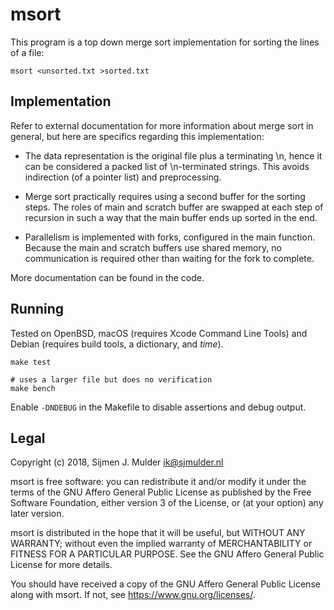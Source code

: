 msort
=====

This program is a top down merge sort implementation for sorting the
lines of a file:

    msort <unsorted.txt >sorted.txt


Implementation
--------------

Refer to external documentation for more information about merge sort in
general, but here are specifics regarding this implementation:

 - The data representation is the original file plus a terminating \n, hence
   it can be considered a packed list of \n-terminated strings. This avoids
   indirection (of a pointer list) and preprocessing.

 - Merge sort practically requires using a second buffer for the sorting
   steps. The roles of main and scratch buffer are swapped at each step of
   recursion in such a way that the main buffer ends up sorted in the end.

 - Parallelism is implemented with forks, configured in the main function.
   Because the main and scratch buffers use shared memory, no communication
   is required other than waiting for the fork to complete.

More documentation can be found in the code.


Running
-------

Tested on OpenBSD, macOS (requires Xcode Command Line Tools) and Debian
(requires build tools, a dictionary, and *time*).

    make test

    # uses a larger file but does no verification
    make bench

Enable `-DNDEBUG` in the Makefile to disable assertions and debug output.


Legal
-----

Copyright (c) 2018, Sijmen J. Mulder <ik@sjmulder.nl>

msort is free software: you can redistribute it and/or modify it under
the terms of the GNU Affero General Public License as published by the Free
Software Foundation, either version 3 of the License, or (at your option)
any later version.

msort is distributed in the hope that it will be useful, but WITHOUT ANY
WARRANTY; without even the implied warranty of MERCHANTABILITY or FITNESS
FOR A PARTICULAR PURPOSE. See the GNU Affero General Public License for
more details.

You should have received a copy of the GNU Affero General Public License
along with msort. If not, see <https://www.gnu.org/licenses/>.
